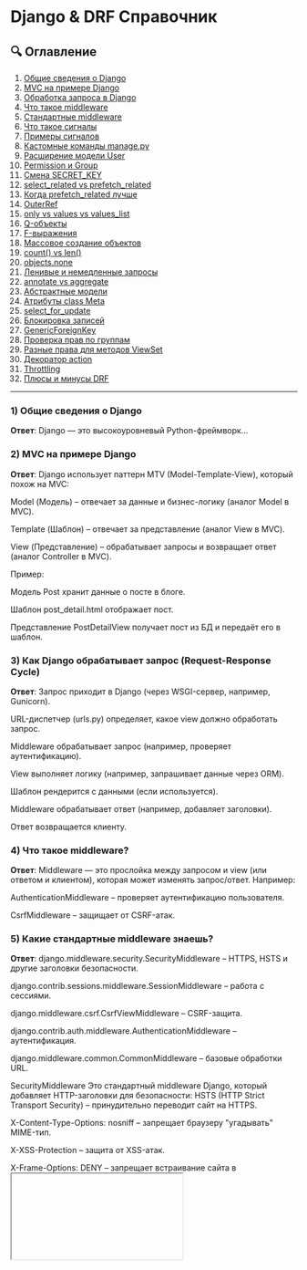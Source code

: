 # Django & DRF Справочник

## 🔍 Оглавление
1. [Общие сведения о Django](#1-общие-сведения-о-django)
2. [MVC на примере Django](#2-mvc-на-примере-django)
3. [Обработка запроса в Django](#3-обработка-запроса-в-django)
4. [Что такое middleware](#4-что-такое-middleware)
5. [Стандартные middleware](#5-стандартные-middleware)
6. [Что такое сигналы](#6-что-такое-сигналы)
7. [Примеры сигналов](#7-примеры-сигналов)
8. [Кастомные команды manage.py](#8-кастомные-команды-managepy)
9. [Расширение модели User](#9-расширение-модели-user)
10. [Permission и Group](#10-permission-и-group)
11. [Смена SECRET_KEY](#11-смена-secret_key)
12. [select_related vs prefetch_related](#12-select_related-vs-prefetch_related)
13. [Когда prefetch_related лучше](#13-когда-prefetch_related-лучше)
14. [OuterRef](#14-outerref)
15. [only vs values vs values_list](#15-only-vs-values-vs-values_list)
16. [Q-объекты](#16-q-объекты)
17. [F-выражения](#17-f-выражения)
18. [Массовое создание объектов](#18-массовое-создание-объектов)
19. [count() vs len()](#19-count-vs-len)
20. [objects.none](#20-objectsnone)
21. [Ленивые и немедленные запросы](#21-ленивые-и-немедленные-запросы)
22. [annotate vs aggregate](#22-annotate-vs-aggregate)
23. [Абстрактные модели](#23-абстрактные-модели)
24. [Атрибуты class Meta](#24-атрибуты-class-meta)
25. [select_for_update](#25-select_for_update)
26. [Блокировка записей](#26-блокировка-записей)
27. [GenericForeignKey](#27-genericforeignkey)
28. [Проверка прав по группам](#28-проверка-прав-по-группам)
29. [Разные права для методов ViewSet](#29-разные-права-для-методов-viewset)
30. [Декоратор action](#30-декоратор-action)
31. [Throttling](#31-throttling)
32. [Плюсы и минусы DRF](#32-плюсы-и-минусы-drf)

---

### 1) Общие сведения о Django
**Ответ**: Django — это высокоуровневый Python-фреймворк...


### 2) MVC на примере Django
**Ответ**: Django использует паттерн MTV (Model-Template-View), который похож на MVC:

Model (Модель) – отвечает за данные и бизнес-логику (аналог Model в MVC).

Template (Шаблон) – отвечает за представление (аналог View в MVC).

View (Представление) – обрабатывает запросы и возвращает ответ (аналог Controller в MVC).

Пример:

Модель Post хранит данные о посте в блоге.

Шаблон post_detail.html отображает пост.

Представление PostDetailView получает пост из БД и передаёт его в шаблон.

### 3) Как Django обрабатывает запрос (Request-Response Cycle)
**Ответ**: Запрос приходит в Django (через WSGI-сервер, например, Gunicorn).

URL-диспетчер (urls.py) определяет, какое view должно обработать запрос.

Middleware обрабатывает запрос (например, проверяет аутентификацию).

View выполняет логику (например, запрашивает данные через ORM).

Шаблон рендерится с данными (если используется).

Middleware обрабатывает ответ (например, добавляет заголовки).

Ответ возвращается клиенту.

### 4) Что такое middleware?
**Ответ**: Middleware — это прослойка между запросом и view (или ответом и клиентом), которая может изменять запрос/ответ. Например:

AuthenticationMiddleware – проверяет аутентификацию пользователя.

CsrfMiddleware – защищает от CSRF-атак.

### 5) Какие стандартные middleware знаешь?
**Ответ**: django.middleware.security.SecurityMiddleware – HTTPS, HSTS и другие заголовки безопасности.

django.contrib.sessions.middleware.SessionMiddleware – работа с сессиями.

django.middleware.csrf.CsrfViewMiddleware – CSRF-защита.

django.contrib.auth.middleware.AuthenticationMiddleware – аутентификация.

django.middleware.common.CommonMiddleware – базовые обработки URL.

SecurityMiddleware
Это стандартный middleware Django, который добавляет HTTP-заголовки для безопасности:
HSTS (HTTP Strict Transport Security) – принудительно переводит сайт на HTTPS.

X-Content-Type-Options: nosniff – запрещает браузеру "угадывать" MIME-тип.

X-XSS-Protection – защита от XSS-атак.

X-Frame-Options: DENY – запрещает встраивание сайта в <iframe>.

### 6) Что такое сигналы?
**Ответ**: Сигналы — это механизм для выполнения кода при определённых событиях (например, сохранение модели или запрос к БД).

### 7) Какие сигналы знаешь?
**Ответ**: pre_save, post_save – до/после сохранения модели.

pre_delete, post_delete – до/после удаления.

request_started, request_finished – начало/конец запроса.

m2m_changed – изменение ManyToMany-поля.

Пример:

python
from django.db.models.signals import post_save
from django.dispatch import receiver

@receiver(post_save, sender=User)
def user_created(sender, instance, created, **kwargs):
    if created:
        print("Новый пользователь создан!")
        
### 8) Как написать кастомную команду для manage.py?
**Ответ**: Создать файл management/commands/mycommand.py в приложении.

Унаследоваться от BaseCommand:

python
from django.core.management.base import BaseCommand

class Command(BaseCommand):
    help = "Описание команды"

    def handle(self, *args, **options):
        self.stdout.write("Hello, Django!")
Вызвать: python manage.py mycommand.

### 9) Как расширить модель User, не ломая встроенную аутентификацию?
**Ответ**: OneToOne-связь:

python
from django.contrib.auth.models import User

class Profile(models.Model):
    user = models.OneToOneField(User, on_delete=models.CASCADE)
    bio = models.TextField()
Proxy-модель (если нужно только добавить методы).

Абстрактный User (если нужна полная замена):

python
AUTH_USER_MODEL = "myapp.CustomUser"  # в settings.py

### 10) Что такое Permission и Group в Django?
**Ответ**:
Permission – права доступа (например, can_publish_post).

Group – группа пользователей с общими правами (например, "Редакторы").

Пример:

python
from django.contrib.auth.models import Group, Permission

editors = Group.objects.create(name="Редакторы")
permission = Permission.objects.get(codename="publish_post")
editors.permissions.add(permission)

### 11) Что будет если поменять SECRET_KEY?
**Ответ**:
Сессии пользователей станут недействительными.

CSRF-токены перестанут работать.

Пароли, зашифрованные с его использованием (если использовался для хеширования), могут стать нечитаемыми.

### 12) В чём отличие select_related и prefetch_related?
**Ответ**:
select_related – JOIN в SQL для ForeignKey и OneToOne.

prefetch_related – отдельный запрос для ManyToMany и reverse ForeignKey.

Пример:

python
# 1 запрос с JOIN
Author.objects.select_related('profile').get(id=1)

# 2 запроса: авторы + их книги
Author.objects.prefetch_related('books').all()

### 13) Когда prefetch_related будет лучше для связи один ко многим, чем select_related?
**Ответ**:
Если у родителя много детей (например, у Автора 1000 Книг), prefetch_related может быть эффективнее, чтобы избежать огромного JOIN.

### 14) Что такое OuterRef?
**Ответ**:
OuterRef используется в подзапросах (например, в annotate).

Пример:

python
from django.db.models import OuterRef, Subquery

newest = Comment.objects.filter(post=OuterRef('pk')).order_by('-created_at')
Post.objects.annotate(newest_comment_text=Subquery(newest.values('text')[:1]))

### 15) Какая разница между only, values и values_list?
**Ответ**:
only('field') – загружает только указанные поля, но остальные доступны (ленивая загрузка).

values('field') – возвращает QuerySet словарей.

values_list('field', flat=True) – возвращает QuerySet кортежей (или значений, если flat=True).

### 16) Что такое Q-объекты?
**Ответ**:
Позволяют строить сложные запросы с OR, AND и NOT.

Пример:

python
from django.db.models import Q

Post.objects.filter(Q(title__startswith="Django") | Q(title__startswith="Python"))

### 17) Что такое F-выражения?
**Ответ**:
Позволяют ссылаться на значение поля в запросе.

Пример (увеличить счётчик):

python
from django.db.models import F

Product.objects.update(price=F('price') * 1.1)

### 18) Как создать 100 тысяч объектов в базе?
**Ответ**:
Через bulk_create:

python
objs = [MyModel(name=f"Object {i}") for i in range(100000)]
MyModel.objects.bulk_create(objs, batch_size=1000)  # Пакетами по 1000

Плюсы:

Уменьшает нагрузку на БД.

Работает в 10-100 раз быстрее, чем цикл с save().

Ограничения:

Не вызывает save() и сигналы (post_save и т.д.).

Не работает с auto_now_add (если не указать batch_size).

### 19) Почему надо использовать objects.count() вместо len(objects)?
**Ответ**:
count() делает SELECT COUNT(*) – быстро.

len() загружает все объекты в память – медленно.

### 20) Что делает objects.none?
**Ответ**:
Возвращает пустой QuerySet (полезно для начального значения в методах).

### 21) В каких случаях Django выполняет запросы немедленно, в каких лениво?
**Ответ**:
Лениво:

filter(), all(), exclude() – не выполняют запрос, пока не нужно реальное значение.

Немедленно:

len(), list(), итерация, bool(), count(), exists().

Ленивые (запрос выполняется только при обращении)
python
queryset = Book.objects.all()  # Запрос не выполнен
books = list(queryset)         # Запрос выполнен (SELECT * FROM books)
Немедленные (запрос выполняется сразу)
python
count = Book.objects.count()    # SELECT COUNT(*) FROM books
exists = Book.objects.exists()  # SELECT 1 FROM books LIMIT 1

### 22) В чём разница между annotate и aggregate?
**Ответ**:
annotate() – добавляет вычисляемое поле к каждому объекту.

aggregate() – возвращает общий результат (например, Avg, Sum).

Пример:

python
# Средний рейтинг каждого автора
Author.objects.annotate(avg_rating=Avg('books__rating'))

# Общий средний рейтинг всех книг
Book.objects.aggregate(Avg('rating'))

### 23) Что такое абстрактные модели?
**Ответ**:
Это модели, которые не создают таблицу в БД, но от них можно наследоваться.

Пример:

python
class TimestampModel(models.Model):
    created_at = models.DateTimeField(auto_now_add=True)
    updated_at = models.DateTimeField(auto_now=True)

    class Meta:
        abstract = True

class Post(TimestampModel):
    title = models.CharField(max_length=100)
    
### 24) Какие атрибуты у class Meta для моделей знаешь?
**Ответ**:
verbose_name – человекочитаемое имя.

ordering – сортировка по умолчанию (['-created_at']).

indexes – индексы ([models.Index(fields=['title'])]).

unique_together – уникальные комбинации полей.

### 25) Зачем нужен select_for_update?
**Ответ**:
Блокирует строки в БД для конкурентного доступа (используется в транзакциях).

Пример:

python
from django.db import transaction

with transaction.atomic():
    product = Product.objects.select_for_update().get(id=1)
    product.stock -= 1
    product.save()
    
### 26) Что будет если обратимся к записям, заблокированным через select_for_update?
**Ответ**:
Запрос будет ждать, пока блокировка не снимется (если nowait=False) или получит ошибку (если nowait=True).

### 27) Когда пригодится GenericForeignKey?
**Ответ**:
Когда нужно связать модель с разными типами моделей (например, комментарии к Постам и Видео).

### 28) Как реализовать проверку прав по наличию определённой группы у пользователя?
**Ответ**:
Через permission_classes в DRF:

python
from rest_framework.permissions import BasePermission

class IsEditor(BasePermission):
    def has_permission(self, request, view):
        return request.user.groups.filter(name="Редакторы").exists()

class MyView(APIView):
    permission_classes = [IsEditor]
    
### 29) Как дать разные доступ в рамках одного viewset для разных методов?
**Ответ**:
Через get_permissions:

python
class MyViewSet(ViewSet):
    def get_permissions(self):
        if self.action == 'create':
            return [IsAdminUser()]
        return [IsAuthenticated()]
        
### 30) Зачем нужен декоратор action?
**Ответ**:
Добавляет кастомные методы во ViewSet (например, @action(detail=True, methods=['post'])).

### 31) Что такое throttling и как его настроить?
**Ответ**:
Throttling – ограничение количества запросов.

Настройка:

python
REST_FRAMEWORK = {
    'DEFAULT_THROTTLE_RATES': {
        'user': '100/hour',
    }
}

### 32) Плюсы и минусы DRF
**Ответ**:
**Плюсы**:
- Быстрое создание API
- Гибкость (сериализаторы, permissions, throttling)
- Поддержка REST

**Минусы**:
- Иногда избыточность
- Медленнее, чем чистое ASGI
